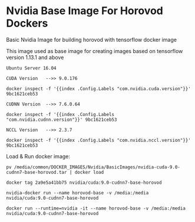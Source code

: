 # Nvidia Base Image For Horovod Dockers

Basic Nvidia Image for building horovod with tensorflow docker image

This image used as base image for creating images based on tensorflow version 1.13.1 and above

```
Ubuntu Server 16.04

CUDA Version   -->> 9.0.176

docker inspect -f '{{index .Config.Labels "com.nvidia.cuda.version"}}' 9bc1621ceb53

CUDNN Version  -->> 7.6.0.64

docker inspect -f '{{index .Config.Labels "com.nvidia.cudnn.version"}}' 9bc1621ceb53

NCCL Version   -->> 2.3.7

docker inspect -f '{{index .Config.Labels "com.nvidia.nccl.version"}}' 9bc1621ceb53

```

Load & Run docker image:

```
pv /media/common/DOCKER_IMAGES/Nvidia/BasicImages/nvidia-cuda-9.0-cudnn7-base-horovod.tar | docker load

docker tag 2a9e5a41bb75 nvidia/cuda:9.0-cudnn7-base-horovod

nvidia-docker run --name horovod-base -v /media:/media nvidia/cuda:9.0-cudnn7-base-horovod

docker run --runtime=nvidia -it --name horovod-base -v /media:/media nvidia/cuda:9.0-cudnn7-base-horovod

```
